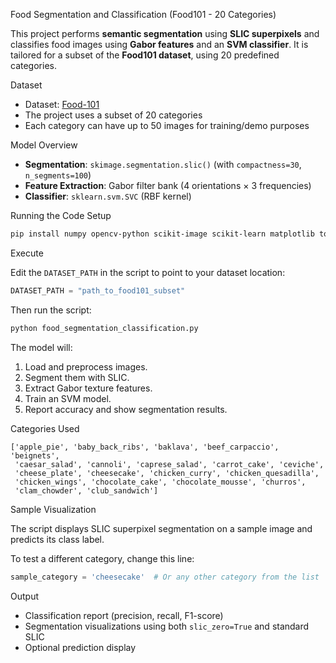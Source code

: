 Food Segmentation and Classification (Food101 - 20 Categories)

This project performs **semantic segmentation** using **SLIC superpixels** and classifies food images using **Gabor features** and an **SVM classifier**. It is tailored for a subset of the **Food101 dataset**, using 20 predefined categories.


 Dataset

- Dataset: [Food-101](https://www.kaggle.com/datasets/kmader/food41])
- The project uses a subset of 20 categories 
- Each category can have up to 50 images for training/demo purposes 


 Model Overview

- **Segmentation**: `skimage.segmentation.slic()` (with `compactness=30`, `n_segments=100`)
- **Feature Extraction**: Gabor filter bank (4 orientations × 3 frequencies)
- **Classifier**: `sklearn.svm.SVC` (RBF kernel)


 Running the Code
 Setup

```bash
pip install numpy opencv-python scikit-image scikit-learn matplotlib tqdm Pillow
```
 Execute

Edit the `DATASET_PATH` in the script to point to your dataset location:

```python
DATASET_PATH = "path_to_food101_subset"
```

Then run the script:

```bash
python food_segmentation_classification.py
```

The model will:

1. Load and preprocess images.
2. Segment them with SLIC.
3. Extract Gabor texture features.
4. Train an SVM model.
5. Report accuracy and show segmentation results.


Categories Used

```text
['apple_pie', 'baby_back_ribs', 'baklava', 'beef_carpaccio', 'beignets',
 'caesar_salad', 'cannoli', 'caprese_salad', 'carrot_cake', 'ceviche',
 'cheese_plate', 'cheesecake', 'chicken_curry', 'chicken_quesadilla',
 'chicken_wings', 'chocolate_cake', 'chocolate_mousse', 'churros',
 'clam_chowder', 'club_sandwich']
```


 Sample Visualization

The script displays SLIC superpixel segmentation on a sample image and predicts its class label.

To test a different category, change this line:

```python
sample_category = 'cheesecake'  # Or any other category from the list
```

Output

- Classification report (precision, recall, F1-score)
- Segmentation visualizations using both `slic_zero=True` and standard SLIC
- Optional prediction display
